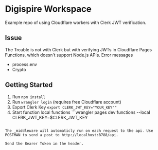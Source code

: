 # Digispire Workspace

Example repo of using Cloudflare workers with Clerk JWT verification.

## Issue
The Trouble is not with Clerk but with verifying JWTs in Cloudflare Pages Functions, which doesn't support Node.js APIs.
Error messages 

- process.env
- Crypto 

## Getting Started
1. Run ```npm install```
2. Run ```wrangler login``` (requires free Cloudflare account)
3. Export Clerk Key ```export CLERK_JWT_KEY="YOUR_KEY""```
4. Start function local functions ```wrangler pages dev functions --local CLERK_JWT_KEY=$CLERK_JWT_KEY
```

The _middleware will automaticly run on each request to the api. Use POSTMAN to send a post to http://localhost:8788/api.

Send the Bearer Token in the header.


